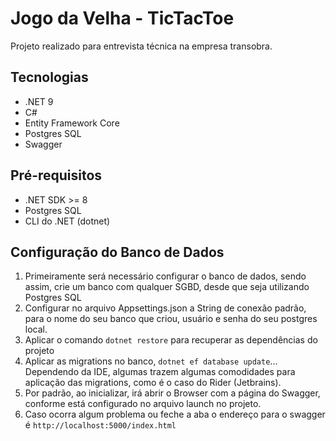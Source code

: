 # Jogo da Velha - TicTacToe

Projeto realizado para entrevista técnica na empresa transobra.

## Tecnologias

- .NET 9
- C#
- Entity Framework Core
- Postgres SQL
- Swagger

## Pré-requisitos

- .NET SDK >= 8
- Postgres SQL
- CLI do .NET (dotnet)

## Configuração do Banco de Dados

1. Primeiramente será necessário configurar o banco de dados, sendo assim, crie um banco com qualquer SGBD, desde que seja utilizando Postgres SQL
2. Configurar no arquivo Appsettings.json a String de conexão padrão, para o nome do seu banco que criou, usuário e senha do seu postgres local.
3. Aplicar o comando `dotnet restore` para recuperar as dependências do projeto
4. Aplicar as migrations no banco, `dotnet ef database update`... Dependendo da IDE, algumas trazem algumas comodidades para aplicação das migrations,
como é o caso do Rider (Jetbrains).
5. Por padrão, ao inicializar, irá abrir o Browser com a página do Swagger, conforme está configurado no arquivo launch no projeto.
6. Caso ocorra algum problema ou feche a aba o endereço para o swagger é `http://localhost:5000/index.html`
